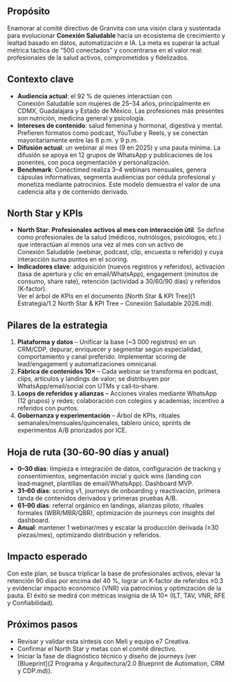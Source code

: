 ## Propósito
Enamorar al comité directivo de Granvita con una visión clara y sustentada para evolucionar **Conexión Saludable** hacia un ecosistema de crecimiento y lealtad basado en datos, automatización e IA. La meta es superar la actual métrica táctica de “500 conectados” y concentrarse en el valor real: profesionales de la salud activos, comprometidos y fidelizados.

## Contexto clave
- **Audiencia actual**: el 92 % de quienes interactúan con Conexión Saludable son mujeres de 25–34 años, principalmente en CDMX, Guadalajara y Estado de México. Las profesiones más presentes son nutrición, medicina general y psicología.
- **Intereses de contenido**: salud femenina y hormonal, digestiva y mental. Prefieren formatos como podcast, YouTube y Reels, y se conectan mayoritariamente entre las 6 p.m. y 9 p.m.
- **Difusión actual**: un webinar al mes (9 en 2025) y una pauta mínima. La difusión se apoya en 12 grupos de WhatsApp y publicaciones de los ponentes, con poca segmentación y personalización.
- **Benchmark**: Conectimed realiza 3–4 webinars mensuales, genera cápsulas informativas, segmenta audiencias por cédula profesional y monetiza mediante patrocinios. Este modelo demuestra el valor de una cadencia alta y de contenido derivado.
## North Star y KPIs
- **North Star**: **Profesionales activos al mes con interacción útil**. Se define como profesionales de la salud (médicos, nutriólogos, psicólogos, etc.) que interactúan al menos una vez al mes con un activo de Conexión Saludable (webinar, podcast, clip, encuesta o referido) y cuya interacción suma puntos en el scoring.
- **Indicadores clave**: adquisición (nuevos registros y referidos), activación (tasa de apertura y clic en email/WhatsApp), engagement (minutos de consumo, share rate), retención (actividad a 30/60/90 días) y referidos (K‑factor).  
  Ver el árbol de KPIs en el documento [North Star & KPI Tree](1 Estrategia/1.2 North Star & KPI Tree – Conexión Saludable 2026.md).

## Pilares de la estrategia
1. **Plataforma y datos** – Unificar la base (~3 000 registros) en un CRM/CDP, depurar, enriquecer y segmentar según especialidad, comportamiento y canal preferido. Implementar scoring de lead/engagement y automatizaciones omnicanal.
2. **Fábrica de contenidos 10×** – Cada webinar se transforma en podcast, clips, artículos y landings de valor; se distribuyen por WhatsApp/email/social con UTMs y call‑to‑share.
3. **Loops de referidos y alianzas** – Acciones virales mediante WhatsApp (12 grupos) y redes; colaboración con colegios y academias; incentivo a referidos con puntos.
4. **Gobernanza y experimentación** – Árbol de KPIs, rituales semanales/mensuales/quincenales, tablero único, sprints de experimentos A/B priorizados por ICE. 

## Hoja de ruta (30‑60‑90 días y anual)
- **0–30 días**: limpieza e integración de datos, configuración de tracking y consentimientos, segmentación inicial y quick wins (landing con lead‑magnet, plantillas de email/WhatsApp). Dashboard MVP.
- **31–60 días**: scoring v1, journeys de onboarding y reactivación, primera tanda de contenidos derivados y primeras pruebas A/B.
- **61–90 días**: referral orgánico en landings, alianzas piloto, rituales formales (WBR/MBR/QBR), optimización de journeys con insights del dashboard.
- **Anual**: mantener 1 webinar/mes y escalar la producción derivada (≥30 piezas/mes), optimizando distribución y referidos.

## Impacto esperado
Con este plan, se busca triplicar la base de profesionales activos, elevar la retención 90 días por encima del 40 %, lograr un K‑factor de referidos ≥0.3 y evidenciar impacto económico (VNR) vía patrocinios y optimización de la pauta. El éxito se medirá con métricas insignia de IA 10× (ILT, TAV, VNR, RFE y Confiabilidad).

## Próximos pasos
- Revisar y validar esta síntesis con Meli y equipo e7 Creativa.
- Confirmar el North Star y metas con el comité directivo.  
- Iniciar la fase de diagnóstico técnico y diseño de journeys (ver [Blueprint](2 Programa y Arquitectura/2.0 Blueprint de Automation, CRM y CDP.md)).
